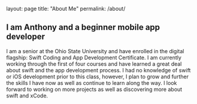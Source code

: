 layout: page
title: "About Me"
permalink: /about/

## I am Anthony and a beginner mobile app developer

I am a senior at the Ohio State University and have enrolled in the digital flagship: Swift Coding and App Development Certificate. I am currently working through the first of four courses and have learned a great deal about swift and the app development process. I had no knowledge of swift or iOS development prior to this class, however, I plan to grow and further the skills I have now as well as continue to learn along the way. I look forward to working on more projects as well as discovering more about swift and xCode. 
